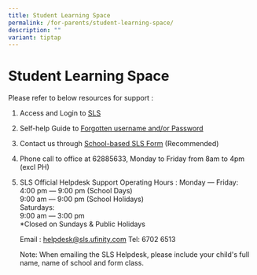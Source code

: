 ```yaml
---
title: Student Learning Space
permalink: /for-parents/student-learning-space/
description: ""
variant: tiptap
---
```

<h1><strong>Student Learning Space</strong></h1>
<p></p>
<p>Please refer to below resources for support :</p>
<ol data-tight="true" class="tight">
<li>
<p>Access and Login to <a href="https://vle.learning.moe.edu.sg/login" rel="noopener noreferrer nofollow" target="_blank">SLS</a>
</p>
<p></p>
</li>
<li>
<p>Self-help Guide to <a href="/files/Technical%20Matters/How%20to%20reset%20SLS%20password.pdf" rel="noopener noreferrer nofollow" target="_blank">Forgotten username and/or Password</a>
</p>
<p></p>
</li>
<li>
<p>Contact us through <a href="https://go.gov.sg/cedarpri-slshelp" rel="noopener noreferrer nofollow" target="_blank">School-based SLS Form</a> (Recommended)</p>
<p></p>
</li>
<li>
<p>Phone call to office at 62885633, Monday to Friday from 8am to 4pm (excl
PH)</p>
<p></p>
</li>
<li>
<p>SLS Official Helpdesk Support Operating Hours : Monday ― Friday:
<br>4:00 pm ― 9:00 pm (School Days)
<br>9:00 am ― 9:00 pm (School Holidays)
<br>Saturdays:
<br>9:00 am ― 3:00 pm
<br>*Closed on Sundays &amp; Public Holidays</p>
<p>Email : <a href="mailto:helpdesk@sls.ufinity.com" rel="noopener noreferrer nofollow" target="_blank">helpdesk@sls.ufinity.com</a> Tel:
6702 6513</p>
<p>Note: When emailing the SLS Helpdesk, please include your child's full
name, name of school and form class.</p>
<p></p>
</li>
</ol>
<p></p>